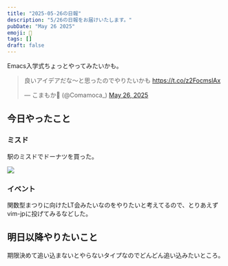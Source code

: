 ```yaml
---
title: "2025-05-26の日報"
description: "5/26の日報をお届けいたします。"
pubDate: "May 26 2025"
emoji: 🦊
tags: []
draft: false
---
```


Emacs入学式ちょっとやってみたいかも。

<blockquote class="twitter-tweet"><p lang="ja" dir="ltr">良いアイデアだな〜と思ったのでやりたいかも <a href="https://t.co/z2FocmslAx">https://t.co/z2FocmslAx</a></p>&mdash; こまもか🦊 (@Comamoca_) <a href="https://twitter.com/Comamoca_/status/1926978164925800473?ref_src=twsrc%5Etfw">May 26, 2025</a></blockquote> <script async src="https://platform.twitter.com/widgets.js" charset="utf-8"></script>

## 今日やったこと

### ミスド

駅のミスドでドーナツを買った。

![](/img/2025-05-30-005949.png)

### イベント

関数型まつりに向けたLT会みたいなのをやりたいと考えてるので、とりあえずvim-jpに投げてみるなどした。

## 明日以降やりたいこと

期限決めて追い込まないとやらないタイプなのでどんどん追い込みたいところ。
